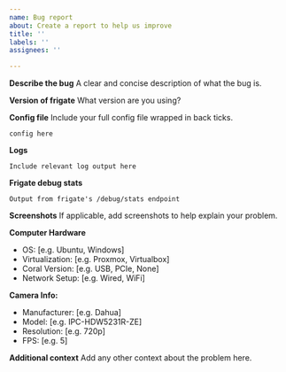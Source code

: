 ```yaml
---
name: Bug report
about: Create a report to help us improve
title: ''
labels: ''
assignees: ''

---
```


**Describe the bug**
A clear and concise description of what the bug is.

**Version of frigate**
What version are you using?

**Config file**
Include your full config file wrapped in back ticks.
```
config here
```

**Logs**
```
Include relevant log output here
```

**Frigate debug stats**
```
Output from frigate's /debug/stats endpoint
```

**Screenshots**
If applicable, add screenshots to help explain your problem.

**Computer Hardware**
 - OS: [e.g. Ubuntu, Windows]
 - Virtualization: [e.g. Proxmox, Virtualbox]
 - Coral Version: [e.g. USB, PCIe, None]
 - Network Setup: [e.g. Wired, WiFi]

**Camera Info:**
 - Manufacturer: [e.g. Dahua]
 - Model: [e.g. IPC-HDW5231R-ZE]
 - Resolution: [e.g. 720p]
 - FPS: [e.g. 5]

**Additional context**
Add any other context about the problem here.
